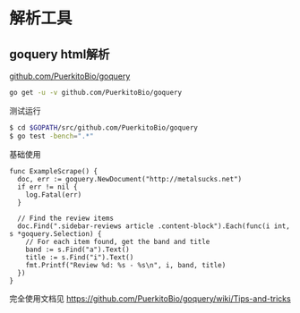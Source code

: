 # 解析工具

## goquery html解析

[github.com/PuerkitoBio/goquery](https://github.com/PuerkitoBio/goquery)

```sh
go get -u -v github.com/PuerkitoBio/goquery
```

测试运行

```sh
$ cd $GOPATH/src/github.com/PuerkitoBio/goquery
$ go test -bench=".*"
```

基础使用

```golang
func ExampleScrape() {
  doc, err := goquery.NewDocument("http://metalsucks.net")
  if err != nil {
    log.Fatal(err)
  }

  // Find the review items
  doc.Find(".sidebar-reviews article .content-block").Each(func(i int, s *goquery.Selection) {
    // For each item found, get the band and title
    band := s.Find("a").Text()
    title := s.Find("i").Text()
    fmt.Printf("Review %d: %s - %s\n", i, band, title)
  })
}
```

完全使用文档见 https://github.com/PuerkitoBio/goquery/wiki/Tips-and-tricks
